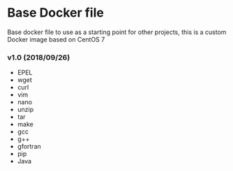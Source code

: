 # Base Docker file
Base docker file to use as a starting point for other projects, this is a custom Docker image based on CentOS 7

### v1.0 (2018/09/26)
- EPEL
- wget 
- curl 
- vim
- nano 
- unzip 
- tar 
- make 
- gcc 
- g++ 
- gfortran
- pip
- Java
